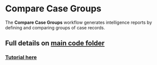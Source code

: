 # Compare Case Groups

The **Compare Case Groups** workflow generates intelligence reports by defining and comparing groups of case records.

## Full details on [main code folder](../../../toolkit/compare_case_groups/README.md)

### [Tutorial here](../../tutorials/compare_case_groups.md)
